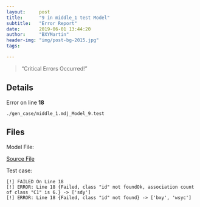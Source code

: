 ```yaml
---
layout:     post
title:      "9 in middle_1 test Model"
subtitle:   "Error Report"
date:       2019-06-01 13:44:20
author:     "BXYMartin"
header-img: "img/post-bg-2015.jpg"
tags:

---
```


> “Critical Errors Occurred!”


## Details

Error on line **18**

```
./gen_case/middle_1.mdj_Model_9.test
```

## Files

Model File:

[Source File](https://github.com/BXYMartin/OO-Public/blob/master/test_mdj/middle_1.mdj)

Test case:

```
[!] FAILED On Line 18
[!] ERROR: Line 18 {Failed, class "id" not foundOk, association count of class "C1" is 6.} -> ['sdy']
[!] ERROR: Line 18 {Failed, class "id" not found} -> ['bxy', 'wsyc']
```


